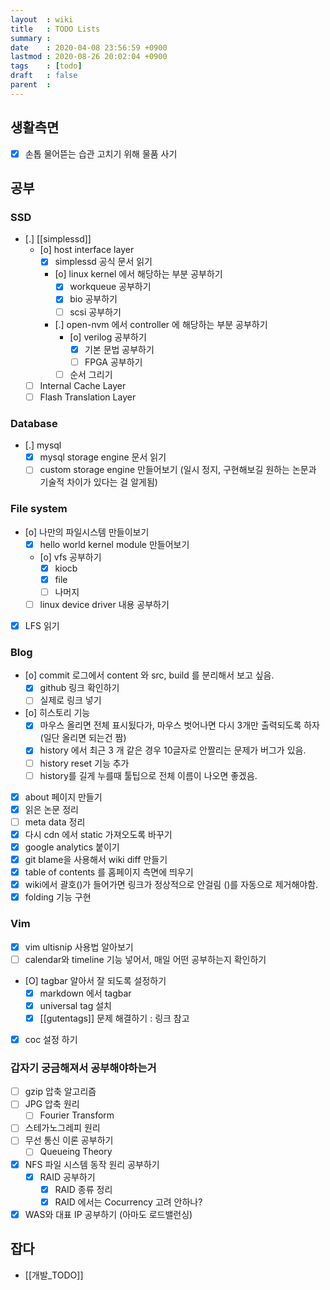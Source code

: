 ```yaml
---
layout  : wiki
title   : TODO Lists
summary : 
date    : 2020-04-08 23:56:59 +0900
lastmod : 2020-08-26 20:02:04 +0900
tags    : [todo]
draft   : false
parent  : 
---
```


## 생활측면
 * [X] 손톱 물어뜯는 습관 고치기 위해 물품 사기

## 공부
### SSD
 * [.] [[simplessd]]
   * [o] host interface layer
     * [X] simplessd 공식 문서 읽기
     * [o] linux kernel 에서 해당하는 부분 공부하기
       * [X] workqueue 공부하기
       * [X] bio 공부하기
       * [ ] scsi 공부하기
     * [.] open-nvm 에서 controller 에 해당하는 부분 공부하기
       * [o] verilog 공부하기
         * [X] 기본 문법 공부하기
         * [ ] FPGA 공부하기
       * [ ] 순서 그리기
   * [ ] Internal Cache Layer
   * [ ] Flash Translation Layer
### Database
* [.] mysql
  * [X] mysql storage engine 문서 읽기
  * [ ] custom storage engine 만들어보기 (일시 정지, 구현해보길 원하는 논문과 기술적 차이가 있다는 걸 알게됨)
### File system
* [o] 나만의 파일시스템 만들이보기
  * [X] hello world kernel module 만들어보기
  * [o] vfs 공부하기
    * [X] kiocb
    * [X] file
    * [ ] 나머지
  * [ ] linux device driver 내용 공부하기
* [X] LFS 읽기
### Blog
 * [o] commit 로그에서 content 와 src, build 를 분리해서 보고 싶음.
   * [X] github 링크 확인하기
   * [ ] 실제로 링크 넣기
 * [o] 히스토리 기능
   * [X] 마우스 올리면 전체 표시됬다가, 마우스 벗어나면 다시 3개만 출력되도록 하자 (일단 올리면 되는건 짬)
   * [X] history 에서 최근 3 개 같은 경우 10글자로 안짤리는 문제가 버그가 있음.
   * [ ] history reset 기능 추가
   * [ ] history를 길게 누를때 툴팁으로 전체 이름이 나오면 좋겠음.
 * [X] about 페이지 만들기
 * [X] 읽은 논문 정리
 * [ ] meta data 정리
 * [X] 다시 cdn 에서 static 가져오도록 바꾸기
 * [X] google analytics 붙이기
 * [X] git blame을 사용해서 wiki diff 만들기
 * [X] table of contents 를 홈페이지 측면에 띄우기
 * [X] wiki에서 괄호()가 들어가면 링크가 정상적으로 안걸림 ()를 자동으로 제거해야함.
 * [X] folding 기능 구현
### Vim
 * [X] vim ultisnip 사용법 알아보기
 * [ ] calendar와 timeline 기능 넣어서, 매일 어떤 공부하는지 확인하기
 * [O] tagbar 알아서 잘 되도록 설정하기
   * [X] markdown 에서 tagbar
   * [X] universal tag 설치 
   * [X] [[gutentags]] 문제 해결하기 : 링크 참고
 * [X] coc 설정 하기

### 갑자기 궁금해져서 공부해야하는거
 * [ ] gzip 압축 알고리즘
 * [ ] JPG 압축 원리
   * [ ] Fourier Transform
 * [ ] 스테가노그레피 원리
 * [ ] 무선 통신 이론 공부하기
   * [ ] Queueing Theory
 * [X] NFS 파일 시스템 동작 원리 공부하기
   * [X] RAID 공부하기
     * [X] RAID 종류 정리
     * [X] RAID 에서는 Cocurrency 고려 안하나?
 * [X] WAS와 대표 IP 공부하기 (아마도 로드밸런싱)

## 잡다
* [[개발_TODO]]
